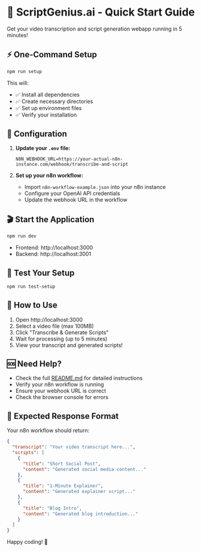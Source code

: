 # 🚀 ScriptGenius.ai - Quick Start Guide

Get your video transcription and script generation webapp running in 5 minutes!

## ⚡ One-Command Setup

```bash
npm run setup
```

This will:
- ✅ Install all dependencies
- ✅ Create necessary directories
- ✅ Set up environment files
- ✅ Verify your installation

## 🔧 Configuration

1. **Update your `.env` file:**
   ```env
   N8N_WEBHOOK_URL=https://your-actual-n8n-instance.com/webhook/transcribe-and-script
   ```

2. **Set up your n8n workflow:**
   - Import `n8n-workflow-example.json` into your n8n instance
   - Configure your OpenAI API credentials
   - Update the webhook URL in the workflow

## 🎬 Start the Application

```bash
npm run dev
```

- Frontend: http://localhost:3000
- Backend: http://localhost:3001

## 🧪 Test Your Setup

```bash
npm run test-setup
```

## 📱 How to Use

1. Open http://localhost:3000
2. Select a video file (max 100MB)
3. Click "Transcribe & Generate Scripts"
4. Wait for processing (up to 5 minutes)
5. View your transcript and generated scripts!

## 🆘 Need Help?

- Check the full [README.md](README.md) for detailed instructions
- Verify your n8n workflow is running
- Ensure your webhook URL is correct
- Check the browser console for errors

## 🎯 Expected Response Format

Your n8n workflow should return:
```json
{
  "transcript": "Your video transcript here...",
  "scripts": [
    {
      "title": "Short Social Post",
      "content": "Generated social media content..."
    },
    {
      "title": "1-Minute Explainer", 
      "content": "Generated explainer script..."
    },
    {
      "title": "Blog Intro",
      "content": "Generated blog introduction..."
    }
  ]
}
```

Happy coding! 🎉
